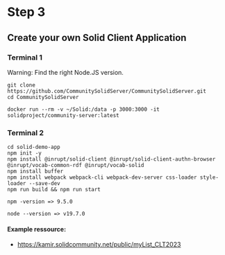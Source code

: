 # Step 3 
## Create your own Solid Client Application

### Terminal 1

Warning: Find the right Node.JS version.

```
git clone https://github.com/CommunitySolidServer/CommunitySolidServer.git
cd CommunitySolidServer

docker run --rm -v ~/Solid:/data -p 3000:3000 -it solidproject/community-server:latest
```

### Terminal 2

```
cd solid-demo-app
npm init -y
npm install @inrupt/solid-client @inrupt/solid-client-authn-browser @inrupt/vocab-common-rdf @inrupt/vocab-solid
npm install buffer
npm install webpack webpack-cli webpack-dev-server css-loader style-loader --save-dev
npm run build && npm run start

npm -version => 9.5.0
 
node --version => v19.7.0
```

#### Example ressource:
- https://kamir.solidcommunity.net/public/myList_CLT2023
